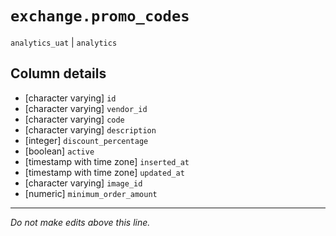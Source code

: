 # `exchange.promo_codes`
`analytics_uat` | `analytics`

## Column details
* [character varying] `id`
* [character varying] `vendor_id`
* [character varying] `code`
* [character varying] `description`
* [integer]   `discount_percentage`
* [boolean]   `active`
* [timestamp with time zone] `inserted_at`
* [timestamp with time zone] `updated_at`
* [character varying] `image_id`
* [numeric]   `minimum_order_amount`

-------------------------------------------------------------------------------
*Do not make edits above this line.*
